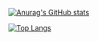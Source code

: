 <div id="title">
  
[![Anurag's GitHub stats](https://github-readme-stats.vercel.app/api?username=MoonFanQAQ&show_icons=true&theme=dark)]("")

[![Top Langs](https://github-readme-stats.vercel.app/api/top-langs/?username=anuraghazra&layout=compact&theme=dark)]("")
</div>
